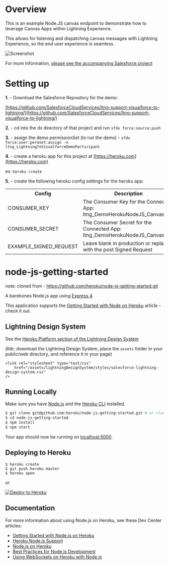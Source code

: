 # Overview

This is an example Node.JS canvas endpoint to demonstrate how to leverage Canvas Apps within Lightning Experience.

This allows for listening and dispatching canvas messages with Lightning Experience, so the end user experience is seamless.

![Screenshot](docs/images/LightningToVF_ToHeroku.gif)

For more information, [please see the accompanying Salesforce project](https://github.com/SalesforceCloudServices/ltng-support-visualforce-to-lightning#communicate-with-canvas-apps)

# Setting up

**1.** - Download the Salesforce Repository for the demo:

[https://github.com/SalesforceCloudServices/ltng-support-visualforce-to-lightning/](https://github.com/SalesforceCloudServices/ltng-support-visualforce-to-lightning/)

**2.** - cd into the dx directory of that project and run `sfdx force:source:push`

**3.** - assign the demo permissionSet (to run the demo) - `sfdx force:user:permset:assign -n ltng_LightningToVisualforceDemoParticipant`

**4.** - create a heroku app for this project at [https://heroku.com](https://heroku.com)

ex: `heroku create`

**5.** - create the following heroku config settings for the heroku app:

<table>
	<tr>
		<th>Config</th><th>Description</th><th>Example</th>
	</tr>
	<tr>
		<td>CONSUMER_KEY</td>
		<td>The Consumer Key for the Connected App: ltng_DemoHerokuNodeJS_CanvasApp</td>
		<td>3MVG9U_dUptXGpYI4288SBcTP2X...</td>
	</tr>
	<tr>
		<td>CONSUMER_SECRET</td>
		<td>The Consumer Secret for the Connected App: ltng_DemoHerokuNodeJS_CanvasApp</td>
		<td>12345678....</td>
	</tr>
	<tr>
		<td>EXAMPLE_SIGNED_REQUEST</td>
		<td>Leave blank in production or replace with the post Signed Request</td>
		<td>9Rpl6rE7R2bSNjoSfYdERk8nffmgtKQNhr5U/5eSJPI=.eyJjb250ZXh0Ijp7InVzZXIiOnsibGFuZ3V....</td>
	</tr>
</table>


# node-js-getting-started

note: cloned from - https://github.com/heroku/node-js-getting-started.git

A barebones Node.js app using [Express 4](http://expressjs.com/).

This application supports the [Getting Started with Node on Heroku](https://devcenter.heroku.com/articles/getting-started-with-nodejs) article - check it out.

## Lightning Design System

See the [Heroku Platform section of the Lightning Design System](https://lightningdesignsystem.com/platforms/heroku/)

(tldr; download the Lightning Design System, place the `assets` folder in your public/web directory, and reference it in your page)

	<link rel="stylesheet" type="text/css"
		href="/assets/lightningDesignSystem/styles/salesforce-lightning-design-system.css"
	/>

## Running Locally

Make sure you have [Node.js](http://nodejs.org/) and the [Heroku CLI](https://cli.heroku.com/) installed.

```sh
$ git clone git@github.com:heroku/node-js-getting-started.git # or clone your own fork
$ cd node-js-getting-started
$ npm install
$ npm start
```

Your app should now be running on [localhost:5000](http://localhost:5000/).

## Deploying to Heroku

```
$ heroku create
$ git push heroku master
$ heroku open
```
or

[![Deploy to Heroku](https://www.herokucdn.com/deploy/button.png)](https://heroku.com/deploy)

## Documentation

For more information about using Node.js on Heroku, see these Dev Center articles:

- [Getting Started with Node.js on Heroku](https://devcenter.heroku.com/articles/getting-started-with-nodejs)
- [Heroku Node.js Support](https://devcenter.heroku.com/articles/nodejs-support)
- [Node.js on Heroku](https://devcenter.heroku.com/categories/nodejs)
- [Best Practices for Node.js Development](https://devcenter.heroku.com/articles/node-best-practices)
- [Using WebSockets on Heroku with Node.js](https://devcenter.heroku.com/articles/node-websockets)
